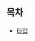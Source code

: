 ## 목차

- [타입](https://github.com/hyesungoh/learningWhatIWant/tree/master/Books/YouDontKnowJS/%ED%83%80%EC%9E%85)
